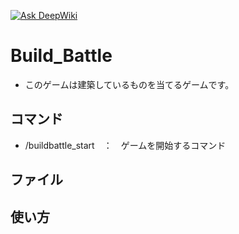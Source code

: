 [![Ask DeepWiki](https://deepwiki.com/badge.svg)](https://deepwiki.com/snowsan0113/Build_Battle)

# Build_Battle
* このゲームは建築しているものを当てるゲームです。

## コマンド
* /buildbattle_start　：　ゲームを開始するコマンド

## ファイル

## 使い方
